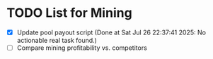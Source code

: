 # TODO List for Mining

- [x] Update pool payout script  (Done at Sat Jul 26 22:37:41 2025: No actionable real task found.)
- [ ] Compare mining profitability vs. competitors